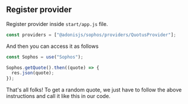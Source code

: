 ## Register provider

Register provider inside `start/app.js` file.

```js
const providers = ["@adonisjs/sophos/providers/QuotusProvider"];
```

And then you can access it as follows

```javascript
const Sophos = use("Sophos");

Sophos.getQuote().then((quote) => {
  res.json(quote);
});
```

That's all folks! To get a random quote, we just have to follow the above instructions and call it like this in our code.
